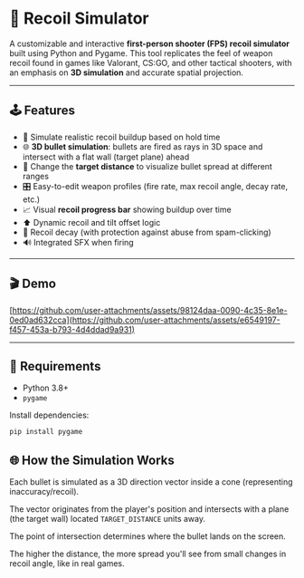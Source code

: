 # 🎯 Recoil Simulator

A customizable and interactive **first-person shooter (FPS) recoil simulator** built using Python and Pygame. This tool replicates the feel of weapon recoil found in games like Valorant, CS:GO, and other tactical shooters, with an emphasis on **3D simulation** and accurate spatial projection.

---

## 🕹️ Features

- 🔫 Simulate realistic recoil buildup based on hold time
- 🌐 **3D bullet simulation**: bullets are fired as rays in 3D space and intersect with a flat wall (target plane) ahead
- 🎯 Change the **target distance** to visualize bullet spread at different ranges
- 🎛️ Easy-to-edit weapon profiles (fire rate, max recoil angle, decay rate, etc.)
- 📈 Visual **recoil progress bar** showing buildup over time
- ⬆️ Dynamic recoil and tilt offset logic
- 🔄 Recoil decay (with protection against abuse from spam-clicking)
- 🔊 Integrated SFX when firing

---

## 🎬 Demo

[https://github.com/user-attachments/assets/98124daa-0090-4c35-8e1e-0ed0ad632cca](https://github.com/user-attachments/assets/e6549197-f457-453a-b793-4d4ddad9a931)

---

## 🧰 Requirements

- Python 3.8+
- `pygame`

Install dependencies:

```bash
pip install pygame
```

## 🌐 How the Simulation Works
Each bullet is simulated as a 3D direction vector inside a cone (representing inaccuracy/recoil).

The vector originates from the player's position and intersects with a plane (the target wall) located ```TARGET_DISTANCE``` units away.

The point of intersection determines where the bullet lands on the screen.

The higher the distance, the more spread you'll see from small changes in recoil angle, like in real games.
